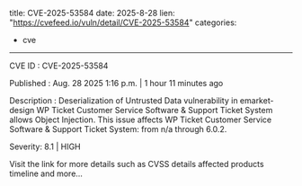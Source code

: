  
title: CVE-2025-53584
date: 2025-8-28
lien: "https://cvefeed.io/vuln/detail/CVE-2025-53584"
categories:
  - cve
---

CVE ID : CVE-2025-53584

Published :  Aug. 28
2025
1:16 p.m. | 1 hour
11 minutes ago

Description : Deserialization of Untrusted Data vulnerability in emarket-design WP Ticket Customer Service Software & Support Ticket System allows Object Injection. This issue affects WP Ticket Customer Service Software & Support Ticket System: from n/a through 6.0.2.

Severity: 8.1 | HIGH

Visit the link for more details
such as CVSS details
affected products
timeline
and more...
